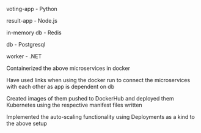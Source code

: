 voting-app - Python

result-app - Node.js

in-memory db - Redis

db - Postgresql

worker - .NET

Containerized the above microservices in docker

Have used links when using the docker run to connect the microservices with each other as app is dependent on db

Created images of them pushed to DockerHub and deployed them Kubernetes using the respective manifest files written

Implemented the auto-scaling functionality using Deployments as a kind to the above setup
